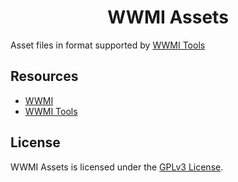 <h1 align="center">WWMI Assets</h1>

Asset files in format supported by [WWMI Tools](https://github.com/SpectrumQT/WWMI-Tools)

<h2>Resources</h2>

- [WWMI](https://github.com/SpectrumQT/WWMI)
- [WWMI Tools](https://github.com/SpectrumQT/WWMI-Tools)
  
<h2>License</h2>

WWMI Assets is licensed under the [GPLv3 License](https://github.com/SpectrumQT/WWMI-Tools/blob/main/LICENSE).
